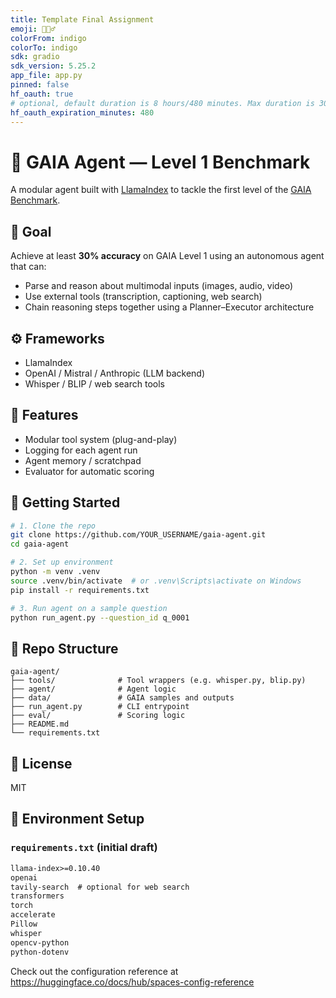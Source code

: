 ```yaml
---
title: Template Final Assignment
emoji: 🕵🏻‍♂️
colorFrom: indigo
colorTo: indigo
sdk: gradio
sdk_version: 5.25.2
app_file: app.py
pinned: false
hf_oauth: true
# optional, default duration is 8 hours/480 minutes. Max duration is 30 days/43200 minutes.
hf_oauth_expiration_minutes: 480
---
```


# 🧠 GAIA Agent — Level 1 Benchmark

A modular agent built with [LlamaIndex](https://llamaindex.ai) to tackle the first level of the [GAIA Benchmark](https://github.com/GAIA-benchmark/GAIA).

## 🎯 Goal

Achieve at least **30% accuracy** on GAIA Level 1 using an autonomous agent that can:
- Parse and reason about multimodal inputs (images, audio, video)
- Use external tools (transcription, captioning, web search)
- Chain reasoning steps together using a Planner–Executor architecture

## ⚙️ Frameworks

- LlamaIndex
- OpenAI / Mistral / Anthropic (LLM backend)
- Whisper / BLIP / web search tools

## 🧰 Features

- Modular tool system (plug-and-play)
- Logging for each agent run
- Agent memory / scratchpad
- Evaluator for automatic scoring

## 🚀 Getting Started

```bash
# 1. Clone the repo
git clone https://github.com/YOUR_USERNAME/gaia-agent.git
cd gaia-agent

# 2. Set up environment
python -m venv .venv
source .venv/bin/activate  # or .venv\Scripts\activate on Windows
pip install -r requirements.txt

# 3. Run agent on a sample question
python run_agent.py --question_id q_0001
```

## 📂 Repo Structure
```
gaia-agent/
├── tools/              # Tool wrappers (e.g. whisper.py, blip.py)
├── agent/              # Agent logic
├── data/               # GAIA samples and outputs
├── run_agent.py        # CLI entrypoint
├── eval/               # Scoring logic
├── README.md
└── requirements.txt
```

## 📜 License

MIT

## 🧱 Environment Setup

### `requirements.txt` (initial draft)

```txt
llama-index>=0.10.40
openai
tavily-search  # optional for web search
transformers
torch
accelerate
Pillow
whisper
opencv-python
python-dotenv
```

Check out the configuration reference at https://huggingface.co/docs/hub/spaces-config-reference


